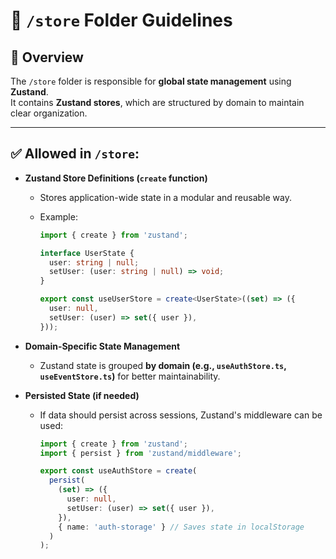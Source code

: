 # 📌 `/store` Folder Guidelines

## 📂 **Overview**

The `/store` folder is responsible for **global state management** using **Zustand**.  
It contains **Zustand stores**, which are structured by domain to maintain clear organization.

---

## ✅ **Allowed in `/store`:**

- **Zustand Store Definitions (`create` function)**

  - Stores application-wide state in a modular and reusable way.
  - Example:

    ```ts
    import { create } from 'zustand';

    interface UserState {
      user: string | null;
      setUser: (user: string | null) => void;
    }

    export const useUserStore = create<UserState>((set) => ({
      user: null,
      setUser: (user) => set({ user }),
    }));
    ```

- **Domain-Specific State Management**

  - Zustand state is grouped **by domain (e.g., `useAuthStore.ts`, `useEventStore.ts`)** for better maintainability.

- **Persisted State (if needed)**

  - If data should persist across sessions, Zustand's middleware can be used:

    ```ts
    import { create } from 'zustand';
    import { persist } from 'zustand/middleware';

    export const useAuthStore = create(
      persist(
        (set) => ({
          user: null,
          setUser: (user) => set({ user }),
        }),
        { name: 'auth-storage' } // Saves state in localStorage
      )
    );
    ```
